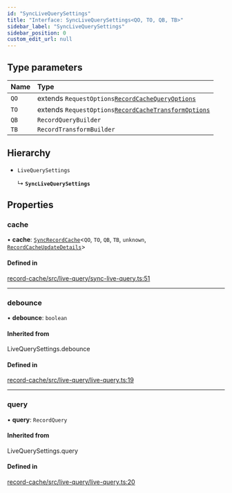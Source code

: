 ```yaml
---
id: "SyncLiveQuerySettings"
title: "Interface: SyncLiveQuerySettings<QO, TO, QB, TB>"
sidebar_label: "SyncLiveQuerySettings"
sidebar_position: 0
custom_edit_url: null
---
```


## Type parameters

| Name | Type |
| :------ | :------ |
| `QO` | extends `RequestOptions`[`RecordCacheQueryOptions`](RecordCacheQueryOptions.md) |
| `TO` | extends `RequestOptions`[`RecordCacheTransformOptions`](RecordCacheTransformOptions.md) |
| `QB` | `RecordQueryBuilder` |
| `TB` | `RecordTransformBuilder` |

## Hierarchy

- `LiveQuerySettings`

  ↳ **`SyncLiveQuerySettings`**

## Properties

### cache

• **cache**: [`SyncRecordCache`](../classes/SyncRecordCache.md)<`QO`, `TO`, `QB`, `TB`, `unknown`, [`RecordCacheUpdateDetails`](RecordCacheUpdateDetails.md)\>

#### Defined in

[record-cache/src/live-query/sync-live-query.ts:51](https://github.com/orbitjs/orbit/blob/6e0cbd41/packages/@orbit/record-cache/src/live-query/sync-live-query.ts#L51)

___

### debounce

• **debounce**: `boolean`

#### Inherited from

LiveQuerySettings.debounce

#### Defined in

[record-cache/src/live-query/live-query.ts:19](https://github.com/orbitjs/orbit/blob/6e0cbd41/packages/@orbit/record-cache/src/live-query/live-query.ts#L19)

___

### query

• **query**: `RecordQuery`

#### Inherited from

LiveQuerySettings.query

#### Defined in

[record-cache/src/live-query/live-query.ts:20](https://github.com/orbitjs/orbit/blob/6e0cbd41/packages/@orbit/record-cache/src/live-query/live-query.ts#L20)
